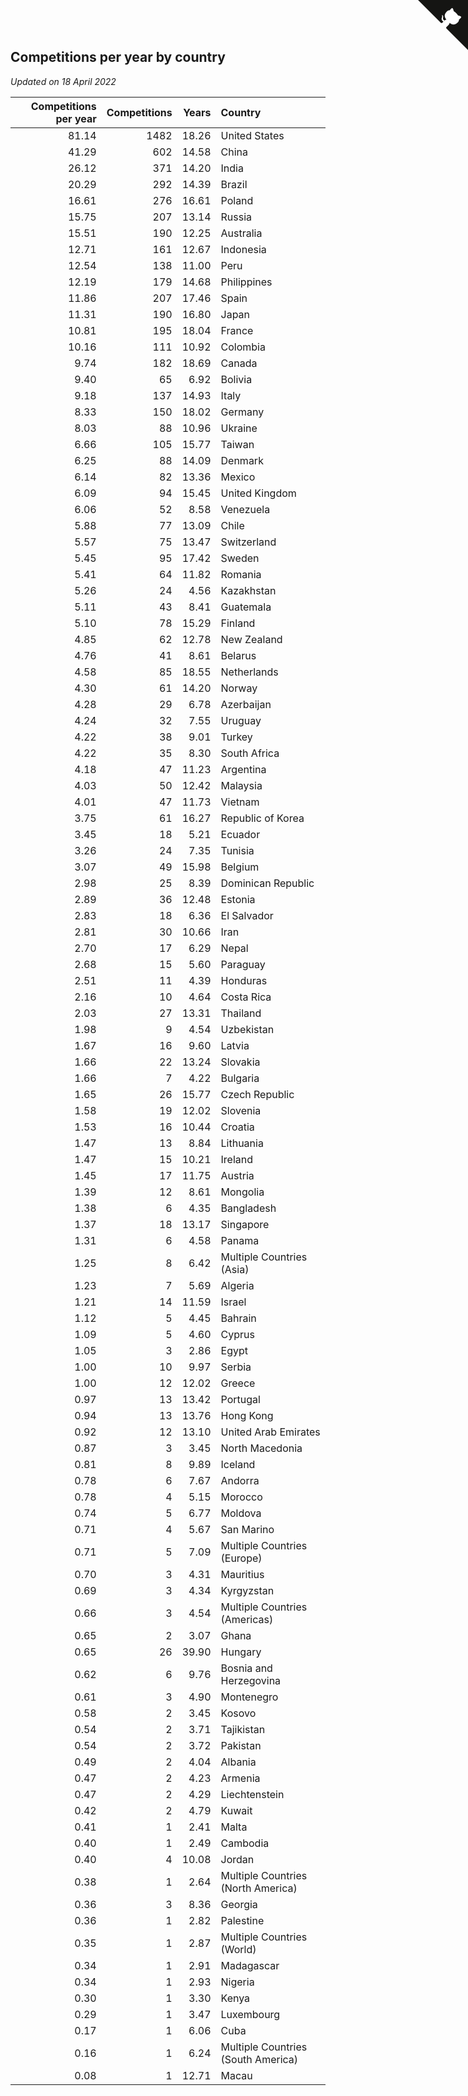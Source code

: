 ## Competitions per year by country

*Updated on 18 April 2022*

| Competitions per year | Competitions | Years | Country |
| ---: | ---: | ---: | :--- |
| 81.14 | 1482 | 18.26 | United States |
| 41.29 | 602 | 14.58 | China |
| 26.12 | 371 | 14.20 | India |
| 20.29 | 292 | 14.39 | Brazil |
| 16.61 | 276 | 16.61 | Poland |
| 15.75 | 207 | 13.14 | Russia |
| 15.51 | 190 | 12.25 | Australia |
| 12.71 | 161 | 12.67 | Indonesia |
| 12.54 | 138 | 11.00 | Peru |
| 12.19 | 179 | 14.68 | Philippines |
| 11.86 | 207 | 17.46 | Spain |
| 11.31 | 190 | 16.80 | Japan |
| 10.81 | 195 | 18.04 | France |
| 10.16 | 111 | 10.92 | Colombia |
| 9.74 | 182 | 18.69 | Canada |
| 9.40 | 65 | 6.92 | Bolivia |
| 9.18 | 137 | 14.93 | Italy |
| 8.33 | 150 | 18.02 | Germany |
| 8.03 | 88 | 10.96 | Ukraine |
| 6.66 | 105 | 15.77 | Taiwan |
| 6.25 | 88 | 14.09 | Denmark |
| 6.14 | 82 | 13.36 | Mexico |
| 6.09 | 94 | 15.45 | United Kingdom |
| 6.06 | 52 | 8.58 | Venezuela |
| 5.88 | 77 | 13.09 | Chile |
| 5.57 | 75 | 13.47 | Switzerland |
| 5.45 | 95 | 17.42 | Sweden |
| 5.41 | 64 | 11.82 | Romania |
| 5.26 | 24 | 4.56 | Kazakhstan |
| 5.11 | 43 | 8.41 | Guatemala |
| 5.10 | 78 | 15.29 | Finland |
| 4.85 | 62 | 12.78 | New Zealand |
| 4.76 | 41 | 8.61 | Belarus |
| 4.58 | 85 | 18.55 | Netherlands |
| 4.30 | 61 | 14.20 | Norway |
| 4.28 | 29 | 6.78 | Azerbaijan |
| 4.24 | 32 | 7.55 | Uruguay |
| 4.22 | 38 | 9.01 | Turkey |
| 4.22 | 35 | 8.30 | South Africa |
| 4.18 | 47 | 11.23 | Argentina |
| 4.03 | 50 | 12.42 | Malaysia |
| 4.01 | 47 | 11.73 | Vietnam |
| 3.75 | 61 | 16.27 | Republic of Korea |
| 3.45 | 18 | 5.21 | Ecuador |
| 3.26 | 24 | 7.35 | Tunisia |
| 3.07 | 49 | 15.98 | Belgium |
| 2.98 | 25 | 8.39 | Dominican Republic |
| 2.89 | 36 | 12.48 | Estonia |
| 2.83 | 18 | 6.36 | El Salvador |
| 2.81 | 30 | 10.66 | Iran |
| 2.70 | 17 | 6.29 | Nepal |
| 2.68 | 15 | 5.60 | Paraguay |
| 2.51 | 11 | 4.39 | Honduras |
| 2.16 | 10 | 4.64 | Costa Rica |
| 2.03 | 27 | 13.31 | Thailand |
| 1.98 | 9 | 4.54 | Uzbekistan |
| 1.67 | 16 | 9.60 | Latvia |
| 1.66 | 22 | 13.24 | Slovakia |
| 1.66 | 7 | 4.22 | Bulgaria |
| 1.65 | 26 | 15.77 | Czech Republic |
| 1.58 | 19 | 12.02 | Slovenia |
| 1.53 | 16 | 10.44 | Croatia |
| 1.47 | 13 | 8.84 | Lithuania |
| 1.47 | 15 | 10.21 | Ireland |
| 1.45 | 17 | 11.75 | Austria |
| 1.39 | 12 | 8.61 | Mongolia |
| 1.38 | 6 | 4.35 | Bangladesh |
| 1.37 | 18 | 13.17 | Singapore |
| 1.31 | 6 | 4.58 | Panama |
| 1.25 | 8 | 6.42 | Multiple Countries (Asia) |
| 1.23 | 7 | 5.69 | Algeria |
| 1.21 | 14 | 11.59 | Israel |
| 1.12 | 5 | 4.45 | Bahrain |
| 1.09 | 5 | 4.60 | Cyprus |
| 1.05 | 3 | 2.86 | Egypt |
| 1.00 | 10 | 9.97 | Serbia |
| 1.00 | 12 | 12.02 | Greece |
| 0.97 | 13 | 13.42 | Portugal |
| 0.94 | 13 | 13.76 | Hong Kong |
| 0.92 | 12 | 13.10 | United Arab Emirates |
| 0.87 | 3 | 3.45 | North Macedonia |
| 0.81 | 8 | 9.89 | Iceland |
| 0.78 | 6 | 7.67 | Andorra |
| 0.78 | 4 | 5.15 | Morocco |
| 0.74 | 5 | 6.77 | Moldova |
| 0.71 | 4 | 5.67 | San Marino |
| 0.71 | 5 | 7.09 | Multiple Countries (Europe) |
| 0.70 | 3 | 4.31 | Mauritius |
| 0.69 | 3 | 4.34 | Kyrgyzstan |
| 0.66 | 3 | 4.54 | Multiple Countries (Americas) |
| 0.65 | 2 | 3.07 | Ghana |
| 0.65 | 26 | 39.90 | Hungary |
| 0.62 | 6 | 9.76 | Bosnia and Herzegovina |
| 0.61 | 3 | 4.90 | Montenegro |
| 0.58 | 2 | 3.45 | Kosovo |
| 0.54 | 2 | 3.71 | Tajikistan |
| 0.54 | 2 | 3.72 | Pakistan |
| 0.49 | 2 | 4.04 | Albania |
| 0.47 | 2 | 4.23 | Armenia |
| 0.47 | 2 | 4.29 | Liechtenstein |
| 0.42 | 2 | 4.79 | Kuwait |
| 0.41 | 1 | 2.41 | Malta |
| 0.40 | 1 | 2.49 | Cambodia |
| 0.40 | 4 | 10.08 | Jordan |
| 0.38 | 1 | 2.64 | Multiple Countries (North America) |
| 0.36 | 3 | 8.36 | Georgia |
| 0.36 | 1 | 2.82 | Palestine |
| 0.35 | 1 | 2.87 | Multiple Countries (World) |
| 0.34 | 1 | 2.91 | Madagascar |
| 0.34 | 1 | 2.93 | Nigeria |
| 0.30 | 1 | 3.30 | Kenya |
| 0.29 | 1 | 3.47 | Luxembourg |
| 0.17 | 1 | 6.06 | Cuba |
| 0.16 | 1 | 6.24 | Multiple Countries (South America) |
| 0.08 | 1 | 12.71 | Macau |


<a href="https://github.com/jonatanklosko/wca_statistics" class="github-corner" aria-label="View source on Github"><svg width="80" height="80" viewBox="0 0 250 250" style="fill:#151513; color:#fff; position: absolute; top: 0; border: 0; right: 0;" aria-hidden="true"><path d="M0,0 L115,115 L130,115 L142,142 L250,250 L250,0 Z"></path><path d="M128.3,109.0 C113.8,99.7 119.0,89.6 119.0,89.6 C122.0,82.7 120.5,78.6 120.5,78.6 C119.2,72.0 123.4,76.3 123.4,76.3 C127.3,80.9 125.5,87.3 125.5,87.3 C122.9,97.6 130.6,101.9 134.4,103.2" fill="currentColor" style="transform-origin: 130px 106px;" class="octo-arm"></path><path d="M115.0,115.0 C114.9,115.1 118.7,116.5 119.8,115.4 L133.7,101.6 C136.9,99.2 139.9,98.4 142.2,98.6 C133.8,88.0 127.5,74.4 143.8,58.0 C148.5,53.4 154.0,51.2 159.7,51.0 C160.3,49.4 163.2,43.6 171.4,40.1 C171.4,40.1 176.1,42.5 178.8,56.2 C183.1,58.6 187.2,61.8 190.9,65.4 C194.5,69.0 197.7,73.2 200.1,77.6 C213.8,80.2 216.3,84.9 216.3,84.9 C212.7,93.1 206.9,96.0 205.4,96.6 C205.1,102.4 203.0,107.8 198.3,112.5 C181.9,128.9 168.3,122.5 157.7,114.1 C157.9,116.9 156.7,120.9 152.7,124.9 L141.0,136.5 C139.8,137.7 141.6,141.9 141.8,141.8 Z" fill="currentColor" class="octo-body"></path></svg></a><style>.github-corner:hover .octo-arm{animation:octocat-wave 560ms ease-in-out}@keyframes octocat-wave{0%,100%{transform:rotate(0)}20%,60%{transform:rotate(-25deg)}40%,80%{transform:rotate(10deg)}}@media (max-width:500px){.github-corner:hover .octo-arm{animation:none}.github-corner .octo-arm{animation:octocat-wave 560ms ease-in-out}}</style>
